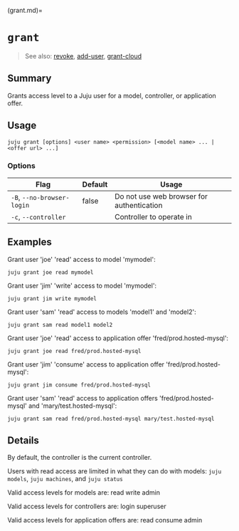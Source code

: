 (grant.md)=
# `grant`
> See also: [revoke](#revoke), [add-user](#add-user), [grant-cloud](#grant-cloud)

## Summary
Grants access level to a Juju user for a model, controller, or application offer.

## Usage
```juju grant [options] <user name> <permission> [<model name> ... | <offer url> ...]```

### Options
| Flag | Default | Usage |
| --- | --- | --- |
| `-B`, `--no-browser-login` | false | Do not use web browser for authentication |
| `-c`, `--controller` |  | Controller to operate in |

## Examples

Grant user 'joe' 'read' access to model 'mymodel':

    juju grant joe read mymodel

Grant user 'jim' 'write' access to model 'mymodel':

    juju grant jim write mymodel

Grant user 'sam' 'read' access to models 'model1' and 'model2':

    juju grant sam read model1 model2

Grant user 'joe' 'read' access to application offer 'fred/prod.hosted-mysql':

    juju grant joe read fred/prod.hosted-mysql

Grant user 'jim' 'consume' access to application offer 'fred/prod.hosted-mysql':

    juju grant jim consume fred/prod.hosted-mysql

Grant user 'sam' 'read' access to application offers 'fred/prod.hosted-mysql' and 'mary/test.hosted-mysql':

    juju grant sam read fred/prod.hosted-mysql mary/test.hosted-mysql



## Details

By default, the controller is the current controller.

Users with read access are limited in what they can do with models:
`juju models`, `juju machines`, and `juju status`

Valid access levels for models are:
    read
    write
    admin

Valid access levels for controllers are:
    login
    superuser

Valid access levels for application offers are:
    read
    consume
    admin